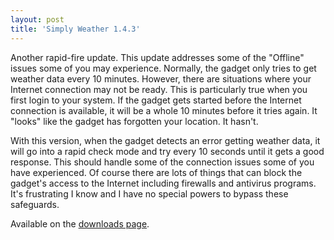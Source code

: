 ```yaml
---
layout: post
title: 'Simply Weather 1.4.3'
---
```

Another rapid-fire update. This update addresses some of the "Offline" issues some of you may experience. Normally, the gadget only tries to get weather data every 10 minutes. However, there are situations where your Internet connection may not be ready. This is particularly true when you first login to your system. If the gadget gets started before the Internet connection is available, it will be a whole 10 minutes before it tries again. It "looks" like the gadget has forgotten your location. It hasn't.

With this version, when the gadget detects an error getting weather data, it will go into a rapid check mode and try every 10 seconds until it gets a good response. This should handle some of the connection issues some of you have experienced. Of course there are lots of things that can block the gadget's access to the Internet including firewalls and antivirus programs. It's frustrating I know and I have no special powers to bypass these safeguards.

Available on the [downloads page](/downloads).
